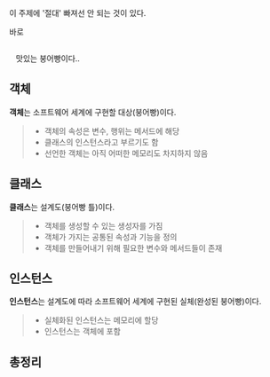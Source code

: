 <p>이 주제에 '절대' 빠져선 안 되는 것이 있다. 

바로

<img alt="" src="https://velog.velcdn.com/images/kimyongwook98/post/bc93acf8-4102-431a-9f8e-3f9ee14619a1/image.png" /></p>
<p>&nbsp;&nbsp; 맛있는 붕어빵이다..
</p>
<h2 id="객체">객체</h2>
<p><strong>객체</strong>는 소프트웨어 세계에 구현할 대상(붕어빵)이다.</p>
<blockquote>
<ul>
<li>객체의 속성은 변수, 행위는 메서드에 해당</li>
<li>클래스의 인스턴스라고 부르기도 함</li>
<li>선언한 객체는 아직 어떠한 메모리도 차지하지 않음</li>
</ul>
</blockquote>
<ul>
</ul>
<p></p>
<h2 id="클래스">클래스</h2>
<p><strong>클래스</strong>는 설계도(붕어빵 틀)이다.</p>
<blockquote>
<ul>
<li>객체를 생성할 수 있는 생성자를 가짐</li>
<li>객체가 가지는 공통된 속성과 기능을 정의</li>
<li>객체를 만들어내기 위해 필요한 변수와 메서드들이 존재</li>
</ul>
</blockquote>
<ul>
</ul>
<p></p>
<h2 id="인스턴스">인스턴스</h2>
<p><strong>인스턴스</strong>는 설계도에 따라 소프트웨어 세계에 구현된 실체(완성된 붕어빵)이다.</p>
<blockquote>
<ul>
<li>실체화된 인스턴스는 메모리에 할당</li>
<li>인스턴스는 객체에 포함</li>
</ul>
</blockquote>
<ul>

</ul>
<p></p>
<h2 id="총정리">총정리</h2>
<p><img alt="" src="https://velog.velcdn.com/images/kimyongwook98/post/7008ab6f-5924-40fa-85b2-f4d7ed7567bd/image.png" /></p>
